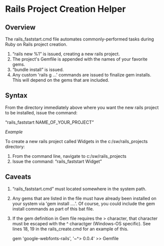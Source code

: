 # Rails Project Creation Helper

## Overview

The rails_faststart.cmd file automates commonly-performed tasks during Ruby on Rails project creation.<br>

1. <q>rails new %1</q> is issued, creating a new rails project.<br>
2. The project's Gemfile is appended with the names of your favorite gems.<br>
3. <q>bundle install</q> is issued.<br>
4. Any custom 'rails g ...' commands are issued to finalize gem installs. This will depend on the gems
that are included.<br>

## Syntax

From the directory immediately above where you want the new rails project to be installed,
issue the command: <br>

<q>rails_faststart NAME_OF_YOUR_PROJECT</q>

*Example*

To create a new rails project called Widgets in the c:/sw/rails_projects directory:<br>
1. From the command line, navigate to c:/sw/rails_projects<br>
2. Issue the command: <q>rails_faststart Widget</q><br>

## Caveats

1. <q>rails_faststart.cmd</q> must located somewhere in the system path.<br>

2. Any gems that are listed in the file must have already been installed on your system via 'gem install ....'. Of course, you could include the gem install commands as part of this bat file.

3. If the gem definition in Gem file requires the > character, that character must be escaped with the ^ charactger (Windows-OS specific). See lines 18, 19 in the rails_create.cmd for an example of this.<br>

    gem 'google-webfonts-rails', '~^> 0.0.4' >> Gemfile   
